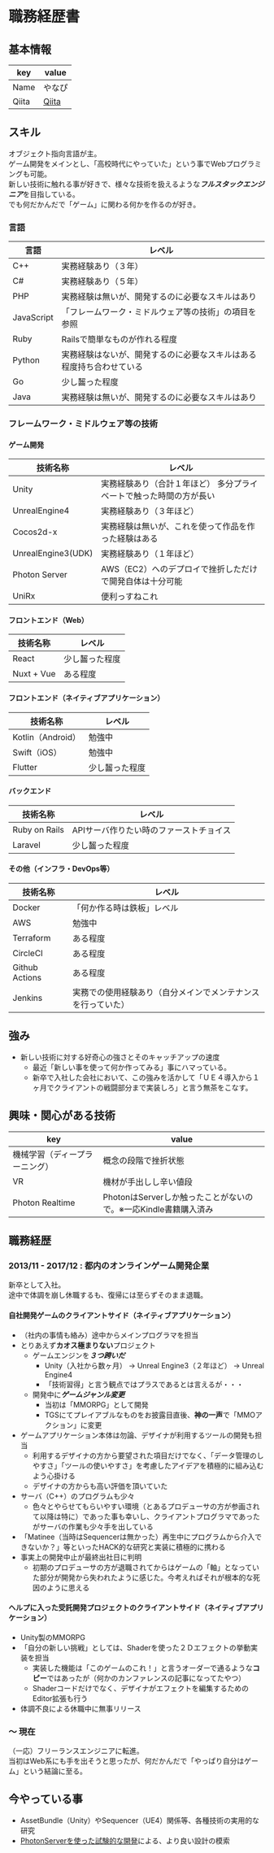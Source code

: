 # 職務経歴書

## 基本情報

| key   | value                                  |
| ----- | -------------------------------------- |
| Name  | やなぴ                                 |
| Qiita | [Qiita](https://qiita.com/YanaPIIDXer) |

## スキル
オブジェクト指向言語が主。  
ゲーム開発をメインとし、「高校時代にやっていた」という事でWebプログラミングも可能。  
新しい技術に触れる事が好きで、様々な技術を扱えるような***フルスタックエンジニア***を目指している。  
でも何だかんだで「ゲーム」に関わる何かを作るのが好き。  

### 言語

| 言語       | レベル                                                               |
| ---------- | -------------------------------------------------------------------- |
| C++        | 実務経験あり（３年）                                                 |
| C#         | 実務経験あり（５年）                                                 |
| PHP        | 実務経験は無いが、開発するのに必要なスキルはあり                     |
| JavaScript | 「フレームワーク・ミドルウェア等の技術」の項目を参照                 |
| Ruby       | Railsで簡単なものが作れる程度                                        |
| Python     | 実務経験はないが、開発するのに必要なスキルはある程度持ち合わせている |
| Go         | 少し齧った程度                                                       |
| Java       | 実務経験は無いが、開発するのに必要なスキルはあり                     |

### フレームワーク・ミドルウェア等の技術

#### ゲーム開発

| 技術名称           | レベル                                                              |
| ------------------ | ------------------------------------------------------------------- |
| Unity              | 実務経験あり（合計１年ほど） 多分プライベートで触った時間の方が長い |
| UnrealEngine4      | 実務経験あり（３年ほど）                                            |
| Cocos2d-x          | 実務経験は無いが、これを使って作品を作った経験はある                |
| UnrealEngine3(UDK) | 実務経験あり（１年ほど）                                            |
| Photon Server      | AWS（EC2）へのデプロイで挫折しただけで開発自体は十分可能            |
| UniRx              | 便利っすねこれ                                                      |

#### フロントエンド（Web）

| 技術名称   | レベル         |
| ---------- | -------------- |
| React      | 少し齧った程度 |
| Nuxt + Vue | ある程度       |

#### フロントエンド（ネイティブアプリケーション）

| 技術名称          | レベル         |
| ----------------- | -------------- |
| Kotlin（Android） | 勉強中         |
| Swift（iOS）      | 勉強中         |
| Flutter           | 少し齧った程度 |

#### バックエンド

| 技術名称      | レベル                                  |
| ------------- | --------------------------------------- |
| Ruby on Rails | APIサーバ作りたい時のファーストチョイス |
| Laravel       | 少し齧った程度                          |

#### その他（インフラ・DevOps等）

| 技術名称       | レベル                                                       |
| -------------- | ------------------------------------------------------------ |
| Docker         | 「何か作る時は鉄板」レベル                                   |
| AWS            | 勉強中                                                       |
| Terraform      | ある程度                                                     |
| CircleCI       | ある程度                                                     |
| Github Actions | ある程度                                                     |
| Jenkins        | 実務での使用経験あり（自分メインでメンテナンスを行っていた） |

## 強み

- 新しい技術に対する好奇心の強さとそのキャッチアップの速度
  - 最近「新しい事を使って何か作ってみる」事にハマっている。
  - 新卒で入社した会社において、この強みを活かして「ＵＥ４導入から１ヶ月でクライアントの戦闘部分まで実装しろ」と言う無茶をこなす。

## 興味・関心がある技術

| key                            | value                                                           |
| ------------------------------ | --------------------------------------------------------------- |
| 機械学習（ディープラーニング） | 概念の段階で挫折状態                                            |
| VR                             | 機材が手出しし辛い値段                                          |
| Photon Realtime                | PhotonはServerしか触ったことがないので。※一応Kindle書籍購入済み |

## 職務経歴

### 2013/11 - 2017/12 : 都内のオンラインゲーム開発企業

新卒として入社。  
途中で体調を崩し休職するも、復帰には至らずそのまま退職。  

#### 自社開発ゲームのクライアントサイド（ネイティブアプリケーション）

- （社内の事情も絡み）途中からメインプログラマを担当
- とりあえず**カオス極まりない**プロジェクト
  - ゲームエンジンを***３つ跨いだ***
    - Unity（入社から数ヶ月） → Unreal Engine3（２年ほど） → Unreal Engine4
    - 「技術習得」と言う観点ではプラスであるとは言えるが・・・
  - 開発中に***ゲームジャンル変更***
    - 当初は「MMORPG」として開発
    - TGSにてプレイアブルなものをお披露目直後、**神の一声**で「MMOアクション」に変更
- ゲームアプリケーション本体は勿論、デザイナが利用するツールの開発も担当
  - 利用するデザイナの方から要望された項目だけでなく、「データ管理のしやすさ」「ツールの使いやすさ」を考慮したアイデアを積極的に組み込むよう心掛ける
  - デザイナの方からも高い評価を頂いていた
- サーバ（C++）のプログラムも少々
  - 色々とやらせてもらいやすい環境（とあるプロデューサの方が参画されて以降は特に）であった事も幸いし、クライアントプログラマであったがサーバの作業も少々手を出している
- 「Matinee（当時はSequencerは無かった）再生中にプログラムから介入できないか？」等といったHACK的な研究と実装に積極的に携わる
- 事実上の開発中止が最終出社日に判明
  - 初期のプロデューサの方が退職されてからはゲームの「軸」となっていた部分が開発から失われたように感じた。今考えればそれが根本的な死因のように思える

#### ヘルプに入った受託開発プロジェクトのクライアントサイド（ネイティブアプリケーション）

- Unity製のMMORPG
- 「自分の新しい挑戦」としては、Shaderを使った２Ｄエフェクトの挙動実装を担当
  - 実装した機能は「このゲームのこれ！」と言うオーダーで通るような**コピー**ではあったが（何かのカンファレンスの記事になってたやつ）
  - Shaderコードだけでなく、デザイナがエフェクトを編集するためのEditor拡張も行う
- 体調不良による休職中に無事リリース

### ～ 現在

（一応）フリーランスエンジニアに転進。  
当初はWeb系にも手を出そうと思ったが、何だかんだで「やっぱり自分はゲーム」という結論に至る。  

## 今やっている事

- AssetBundle（Unity）やSequencer（UE4）関係等、各種技術の実用的な研究
- [PhotonServerを使った試験的な開発](https://github.com/YanaPIIDXer/PhotonServerTest)による、より良い設計の模索
